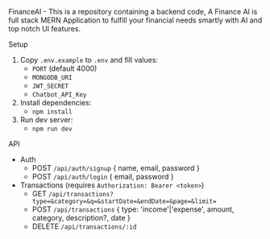 FinanceAI - This is a repository containing a backend code, A Finance AI is full stack MERN Application to fulfill your financial needs smartly with AI and top notch UI features.

Setup

1. Copy `.env.example` to `.env` and fill values:
   - `PORT` (default 4000)
   - `MONGODB_URI`
   - `JWT_SECRET`
   - `Chatbot_API_Key`
2. Install dependencies:
   - `npm install`
3. Run dev server:
   - `npm run dev`

API

- Auth
  - POST `/api/auth/signup` { name, email, password }
  - POST `/api/auth/login` { email, password }
- Transactions (requires `Authorization: Bearer <token>`)
  - GET `/api/transactions?type=&category=&q=&startDate=&endDate=&page=&limit=`
  - POST `/api/transactions` { type: 'income'|'expense', amount, category, description?, date }
  - DELETE `/api/transactions/:id`


